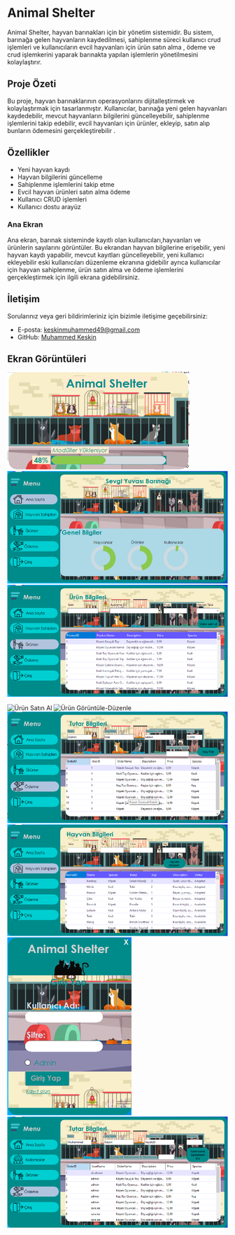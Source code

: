 # Animal Shelter

Animal Shelter, hayvan barınakları için bir yönetim sistemidir. Bu sistem, barınağa gelen hayvanların kaydedilmesi, sahiplenme süreci kullanıcı crud işlemleri ve kullanıcıların evcil hayvanları için ürün satın alma , ödeme ve crud işlemkerini yaparak barınakta yapılan işlemlerin yönetilmesini kolaylaştırır.

## Proje Özeti

Bu proje, hayvan barınaklarının operasyonlarını dijitalleştirmek ve kolaylaştırmak için tasarlanmıştır. Kullanıcılar, barınağa yeni gelen hayvanları kaydedebilir, mevcut hayvanların bilgilerini güncelleyebilir, sahiplenme işlemlerini takip edebilir, evcil hayvanları için ürünler, ekleyip, satın alıp bunların ödemesini gerçekleştirebilir .

## Özellikler

- Yeni hayvan kaydı
- Hayvan bilgilerini güncelleme
- Sahiplenme işlemlerini takip etme
- Evcil hayvan ürünleri satın alma ödeme
- Kullanıcı CRUD işlemleri
- Kullanıcı dostu arayüz


### Ana Ekran

Ana ekran, barınak sisteminde kayıtlı olan kullanıcıları,hayvanları ve ürünlerin sayılarını görüntüler. Bu ekrandan hayvan bilgilerine erişebilir, yeni hayvan kaydı yapabilir, mevcut kayıtları güncelleyebilir, yeni kullanıcı ekleyebilir eski kullanıcıları düzenleme ekranına gidebilir ayrıca kullanıcılar için hayvan sahiplenme, ürün satın alma ve ödeme işlemlerini gerçekleştirmek için ilgili ekrana gidebilirsiniz.


## İletişim

Sorularınız veya geri bildirimleriniz için bizimle iletişime geçebilirsiniz:

- E-posta: keskinmuhammed49@gmail.com
- GitHub: [Muhammed Keskin](https://github.com/MuhammedKSKN)

## Ekran Görüntüleri

![YÜkleniyor](ProjeIciGorseller/Yukleniyor.png)
![Ana Ekran](ProjeIciGorseller/Home.png)
![Ürün Satın Al](ProjeIciGorseller/SatinAl.png)

![Ürün Satın Al](ProjeIciGoresller/SatinAl.png)
![Ürün Görüntüle-Düzenle](ProjeIciGoresller/UrunleriDüzenle.png)
![Ödeme Ekranı](ProjeIciGorseller/Odeme.png)
![Sahiplenme Ekranı](ProjeIciGorseller/Sahiplen.png)
![Giriş Yap_- Kayıt Ol](ProjeIciGorseller/GirisYap.png)
![Kullanıcıların Borçlarının Görüntülenme Ekranı](ProjeIciGorseller/KullaniciBorcGoruntule.png)







